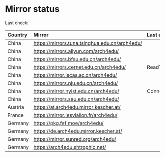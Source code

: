 <script src="./time.js"></script>
# Mirror status
Last check: <script type="text/javascript">localize(1750742804.2139764);</script>

|Country|Mirror|Last update|
|:------|:-----|:----------|
|China|https://mirrors.tuna.tsinghua.edu.cn/arch4edu/|<script type="text/javascript">localize(1750704430);</script>|
|China|https://mirrors.aliyun.com/arch4edu/|<script type="text/javascript">localize(1750704430);</script>|
|China|https://mirrors.bfsu.edu.cn/arch4edu/|<script type="text/javascript">localize(1750704430);</script>|
|China|https://mirrors.cernet.edu.cn/arch4edu/|ReadTimeout|
|China|https://mirror.iscas.ac.cn/arch4edu/|<script type="text/javascript">localize(1750574662);</script>|
|China|https://mirrors.nju.edu.cn/arch4edu/|<script type="text/javascript">localize(1750661438);</script>|
|China|https://mirror.nyist.edu.cn/arch4edu/|ConnectionError|
|China|https://mirrors.sau.edu.cn/arch4edu/|<script type="text/javascript">localize(1731653531);</script>|
|Austria|https://at.arch4edu.mirror.kescher.at/|<script type="text/javascript">localize(1750704430);</script>|
|France|https://mirror.lesviallon.fr/arch4edu/|<script type="text/javascript">localize(1750704430);</script>|
|Germany|https://pkg.fef.moe/arch4edu/|<script type="text/javascript">localize(1750704430);</script>|
|Germany|https://de.arch4edu.mirror.kescher.at/|<script type="text/javascript">localize(1750704430);</script>|
|Germany|https://mirror.sunred.org/arch4edu/|<script type="text/javascript">localize(1750704430);</script>|
|Germany|https://arch4edu.shtrophic.net/|<script type="text/javascript">localize(1750661438);</script>|

<script src="./tablefilter/tablefilter.js"></script>
<script src="./table.js"></script>